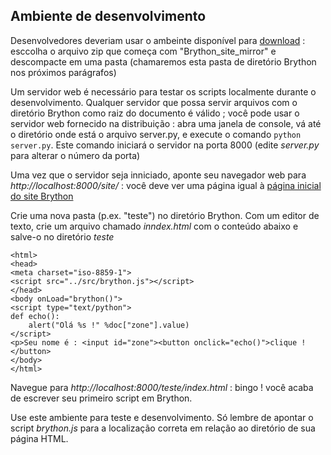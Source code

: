 Ambiente de desenvolvimento
---------------------------

Desenvolvedores deveriam usar o ambeinte disponível para [download](https://bitbucket.org/olemis/brython/downloads) : esccolha o arquivo zip que começa com "Brython\_site\_mirror" e descompacte em uma pasta (chamaremos esta pasta de diretório Brython nos próximos parágrafos)

Um servidor web é necessário para testar os scripts localmente durante o desenvolvimento. Qualquer servidor que possa servir arquivos com o diretório Brython como raiz do documento é válido ; você pode usar o servidor web fornecido na distribuição : abra uma janela de console, vá até o diretório onde está o arquivo server.py, e execute o comando `python server.py`. Este comando iniciará o servidor na porta 8000 (edite _server.py_  para alterar o número da porta)

Uma vez que o servidor seja inniciado, aponte seu navegador web para _http://localhost:8000/site/_ : você deve ver uma página igual à [página inicial do site Brython](http://www.brython.info)

Crie uma nova pasta (p.ex. "teste") no diretório Brython. Com um editor de texto, crie um arquivo chamado _inndex.html_ com o conteúdo abaixo e salve-o no diretório _teste_

    <html>
    <head>
    <meta charset="iso-8859-1">
    <script src="../src/brython.js"></script>
    </head>
    <body onLoad="brython()">
    <script type="text/python">
    def echo():
        alert("Olá %s !" %doc["zone"].value)
    </script>
    <p>Seu nome é : <input id="zone"><button onclick="echo()">clique !</button>
    </body>
    </html>


Navegue para _http://localhost:8000/teste/index.html_ : bingo ! você acaba de escrever seu primeiro script em Brython.  

Use este ambiente para teste e desenvolvimento. Só lembre de apontar o script _brython.js_ para a localização correta em relação ao diretório de sua página HTML.  